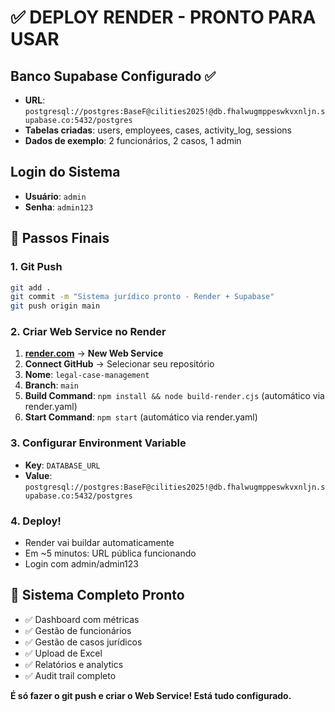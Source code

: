# ✅ DEPLOY RENDER - PRONTO PARA USAR

## Banco Supabase Configurado ✅
- **URL**: `postgresql://postgres:BaseF@cilities2025!@db.fhalwugmppeswkvxnljn.supabase.co:5432/postgres`
- **Tabelas criadas**: users, employees, cases, activity_log, sessions
- **Dados de exemplo**: 2 funcionários, 2 casos, 1 admin

## Login do Sistema
- **Usuário**: `admin`
- **Senha**: `admin123`

## 🚀 Passos Finais

### 1. Git Push
```bash
git add .
git commit -m "Sistema jurídico pronto - Render + Supabase"
git push origin main
```

### 2. Criar Web Service no Render
1. **[render.com](https://render.com)** → **New Web Service**
2. **Connect GitHub** → Selecionar seu repositório
3. **Nome**: `legal-case-management`
4. **Branch**: `main`
5. **Build Command**: `npm install && node build-render.cjs` (automático via render.yaml)
6. **Start Command**: `npm start` (automático via render.yaml)

### 3. Configurar Environment Variable
- **Key**: `DATABASE_URL`
- **Value**: `postgresql://postgres:BaseF@cilities2025!@db.fhalwugmppeswkvxnljn.supabase.co:5432/postgres`

### 4. Deploy!
- Render vai buildar automaticamente
- Em ~5 minutos: URL pública funcionando
- Login com admin/admin123

## 🎯 Sistema Completo Pronto
- ✅ Dashboard com métricas
- ✅ Gestão de funcionários
- ✅ Gestão de casos jurídicos  
- ✅ Upload de Excel
- ✅ Relatórios e analytics
- ✅ Audit trail completo

**É só fazer o git push e criar o Web Service! Está tudo configurado.**